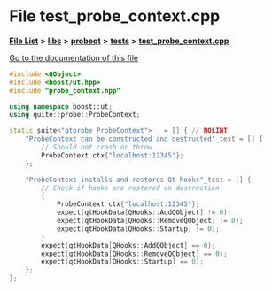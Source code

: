 

# File test\_probe\_context.cpp

[**File List**](files.md) **>** [**libs**](dir_6719ab1f1f7655efc2fa43f7eb574fd1.md) **>** [**probeqt**](dir_22ab9f3959c1273824a5221c73ee839d.md) **>** [**tests**](dir_c1613d43beada98aaa8aaa25db1fb827.md) **>** [**test\_probe\_context.cpp**](test__probe__context_8cpp.md)

[Go to the documentation of this file](test__probe__context_8cpp.md)


```C++
#include <QObject>
#include <boost/ut.hpp>
#include "probe_context.hpp"

using namespace boost::ut;
using quite::probe::ProbeContext;

static suite<"qtprobe ProbeContext"> _ = [] { // NOLINT
    "ProbeContext can be constructed and destructed"_test = [] {
        // Should not crash or throw
        ProbeContext ctx{"localhost:12345"};
    };

    "ProbeContext installs and restores Qt hooks"_test = [] {
        // Check if hooks are restored on destruction
        {
            ProbeContext ctx{"localhost:12345"};
            expect(qtHookData[QHooks::AddQObject] != 0);
            expect(qtHookData[QHooks::RemoveQObject] != 0);
            expect(qtHookData[QHooks::Startup] != 0);
        }
        expect(qtHookData[QHooks::AddQObject] == 0);
        expect(qtHookData[QHooks::RemoveQObject] == 0);
        expect(qtHookData[QHooks::Startup] == 0);
    };
};
```


